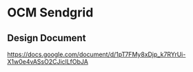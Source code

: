# OCM Sendgrid

## Design Document

https://docs.google.com/document/d/1pT7FMy8xDjp_k7RYrUi-X1w0e4vASsO2CJiclLfObJA
